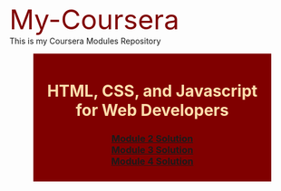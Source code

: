 <span style="color: maroon; font-size:48px;">My-Coursera</span>
<br/>
This is my Coursera Modules Repository
<br/>

<div style="margin: auto;width: 400px; text-align: center; background: maroon; padding: 10px;">
  <h1 style="color:navajowhite;"> HTML, CSS, and Javascript for Web Developers</h1>
<h3>
<a href="https://sirajshaon.github.io/My-Coursera/Coursera%20Modules/Coursera%20Module%202%20solution/"> Module 2 Solution </a>
<br/>
<a href="https://sirajshaon.github.io/My-Coursera/Coursera%20Modules/Coursera%20Module%203%20solution/index.html"> Module 3 Solution </a>
<br/>
<a href="https://sirajshaon.github.io/My-Coursera/Coursera%20Modules/Coursera%20Module%204%20solution/harder/index.html"> Module 4 Solution </a>
  </h3></div>
